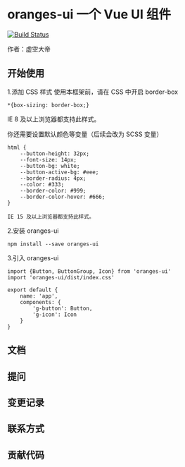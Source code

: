 # oranges-ui 一个 Vue UI 组件

[![Build Status](https://www.travis-ci.org/VanityEmperor/gulu-demo.svg?branch=main)](https://www.travis-ci.org/VanityEmperor/gulu-demo)

作者：虚空大帝

## 开始使用
1.添加 CSS 样式
使用本框架前，请在 CSS 中开启 border-box
```
*{box-sizing: border-box;}
```
IE 8 及以上浏览器都支持此样式。

你还需要设置默认颜色等变量（后续会改为 SCSS 变量）
```
html {
    --button-height: 32px;
    --font-size: 14px;
    --button-bg: white;
    --button-active-bg: #eee;
    --border-radius: 4px;
    --color: #333;
    --border-color: #999;
    --border-color-hover: #666;
}
```
    IE 15 及以上浏览器都支持此样式。
2.安装 oranges-ui
```
npm install --save oranges-ui
```
3.引入 oranges-ui
```
import {Button, ButtonGroup, Icon} from 'oranges-ui'
import 'oranges-ui/dist/index.css'

export default {
    name: 'app',
    components: {
        'g-button': Button,
        'g-icon': Icon
    }
}
```

## 文档

## 提问

## 变更记录

## 联系方式

## 贡献代码